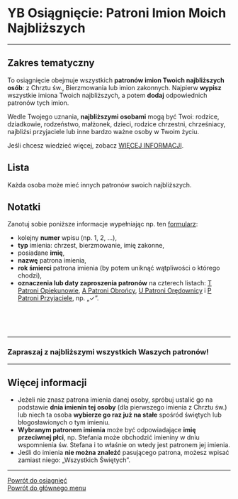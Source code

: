 # <span class="status status-list"><span class="status status-list">YB</span> Osiągnięcie: Patroni Imion Moich Najbliższych</span>
---
## Zakres tematyczny
To osiągnięcie obejmuje wszystkich **patronów imion Twoich najbliższych osób**: z Chrztu św., Bierzmowania lub imion zakonnych. Najpierw **wypisz** wszystkie imiona Twoich najbliższych, a potem **dodaj** odpowiednich patronów tych imion.

Wedle Twojego uznania, **najbliższymi osobami** mogą być Twoi: rodzice, dziadkowie, rodzeństwo, małżonek, dzieci, rodzice chrzestni, chrześniacy, najbliźsi przyjaciele lub inne bardzo ważne osoby w Twoim życiu.

Jeśli chcesz wiedzieć więcej, zobacz [WIĘCEJ INFORMACJI](#osiagniecia-patroni-imion-moich-najblizszych-wiecej-informacji).
## Lista
Każda osoba może mieć innych patronów swoich najbliższych.
## Notatki
Zanotuj sobie poniższe informacje wypełniając np. ten [formularz](../../pl/pdf/lista_v1_yb_patroni_imion_moich_najblizszych.pdf):
- kolejny **numer** wpisu (np. 1, 2, ...),
- **typ** imienia: chrzest, bierzmowanie, imię zakonne,
- posiadane **imię**,
- **nazwę** patrona imienia,
- **rok śmierci** patrona imienia (by potem uniknąć wątpliwości o którego chodzi),
- **oznaczenia lub daty zaproszenia patronów** na czterech listach: [<span class="status status-list"><span class="status status-yellow">T</span> Patroni Opiekunowie</span>](patroni_opiekunowie_ex.md), [<span class="status status-list"><span class="status status-blue">A</span> Patroni Obrońcy</span>](patroni_obroncy_ex.md), [<span class="status status-list"><span class="status status-red">U</span> Patroni Orędownicy</span>](patroni_oredownicy_ex.md) i [<span class="status status-list"><span class="status status-white">P</span> Patroni Przyjaciele</span>](patroni_przyjaciele_ex.md), np.  „✓”.
<br />
<br />
<br />

---
### Zapraszaj z najbliższymi wszystkich Waszych patronów!

---

## <span id="osiagniecia-patroni-imion-moich-najblizszych-wiecej-informacji">Więcej informacji</span>
- Jeżeli nie znasz patrona imienia danej osoby, spróbuj ustalić go na podstawie **dnia imienin tej osoby** (dla pierwszego imienia z Chrztu św.) lub niech ta osoba **wybierze go raz już na stałe** spośród świętych lub błogosławionych o tym imieniu.
- **Wybranym patronem imienia** może być odpowiadające **imię przeciwnej płci**, np. Stefania może obchodzić imieniny w dniu wspomnienia św. Stefana i to właśnie on wtedy jest patronem jej imienia.
- Jeśli do imienia **nie można znaleźć** pasującego patrona, możesz wpisać zamiast niego: „Wszystkich Świętych”.

---
[Powrót do osiągnięć](jak_zdobywac_osiagniecia_ex.md)  
[Powrót do głównego menu](index.md)
